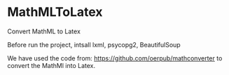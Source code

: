 # MathMLToLatex
Convert MathML to Latex

Before run the project, intsall lxml, psycopg2, BeautifulSoup

We have used the code from: https://github.com/oerpub/mathconverter to convert the MathMl into Latex.
